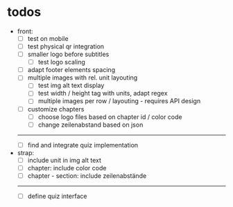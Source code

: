# todos
- front:
  - [ ] test on mobile
  - [ ] test physical qr integration
  - [ ] smaller logo before subtitles
    - [ ] test logo scaling
  - [ ] adapt footer elements spacing
  - [ ] multiple images with rel. unit layouting
    - [ ] test img alt text display
    - [ ] test width / height tag with units, adapt regex
    - [ ] multiple images per row / layouting - requires API design
  - [ ] customize chapters 
    - [ ] choose logo files based on chapter id / color code
    - [ ] change zeilenabstand based on json
  - ---
  - [ ] find and integrate quiz implementation
- strap:
  - [ ] include unit in img alt text 
  - [ ] chapter: include color code
  - [ ] chapter - section: include zeilenabstände
  - ---
  - [ ] define quiz interface

